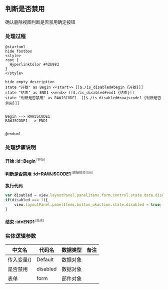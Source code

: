 ## 判断是否禁用 <!-- {docsify-ignore-all} -->

   确认删除视图判断是否禁用确定按钮

### 处理过程

```plantuml
@startuml
hide footbox
<style>
root {
  HyperlinkColor #42b983
}
</style>

hide empty description
state "开始" as Begin <<start>> [[$./is_disabled#begin {开始}]]
state "结束" as END1 <<end>> [[$./is_disabled#end1 {结束}]]
state "判断是否禁用" as RAWJSCODE1  [[$./is_disabled#rawjscode1 {判断是否禁用}]]


Begin --> RAWJSCODE1
RAWJSCODE1 --> END1


@enduml
```


### 处理步骤说明

#### 开始 :id=Begin<sup class="footnote-symbol"> <font color=gray size=1>[开始]</font></sup>




#### 判断是否禁用 :id=RAWJSCODE1<sup class="footnote-symbol"> <font color=gray size=1>[直接前台代码]</font></sup>



<p class="panel-title"><b>执行代码</b></p>

```javascript
var disabled = view.layoutPanel.panelItems.form.control.state.data.disabled;
if(disabled === 1){
    view.layoutPanel.panelItems.button_okaction.state.disabled = true;
}

```

#### 结束 :id=END1<sup class="footnote-symbol"> <font color=gray size=1>[结束]</font></sup>






### 实体逻辑参数

|    中文名   |    代码名    |  数据类型      |备注 |
| --------| --------| --------  | --------   |
|传入变量(<i class="fa fa-check"/></i>)|Default|数据对象||
|是否禁用|disabled|数据对象||
|表单|form|部件对象||
